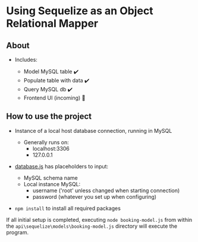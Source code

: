 # Using Sequelize as an Object Relational Mapper

## About
- Includes:
    
    - Model MySQL table :heavy_check_mark:
    - Populate table with data :heavy_check_mark:
    - Query MySQL db :heavy_check_mark:
    - Frontend UI (incoming) :hammer:
  
## How to use the project
- Instance of a local host database connection, running in MySQL
  - Generally runs on:
    - localhost:3306
    - 127.0.0.1
    
- [database.js](https://github.com/JasonHitching/sequelize-orm-mysql/blob/main/api/server/config/database.js) has placeholders to input:
  - MySQL schema name
  - Local instance MySQL:
    - username ('root' unless changed when starting connection)
    - password (whatever you set up when configuring)
- `npm install` to install all required packages
 
If all initial setup is completed, executing `node booking-model.js` from within the `api\sequelize\models\booking-model.js` directory will execute the program.
